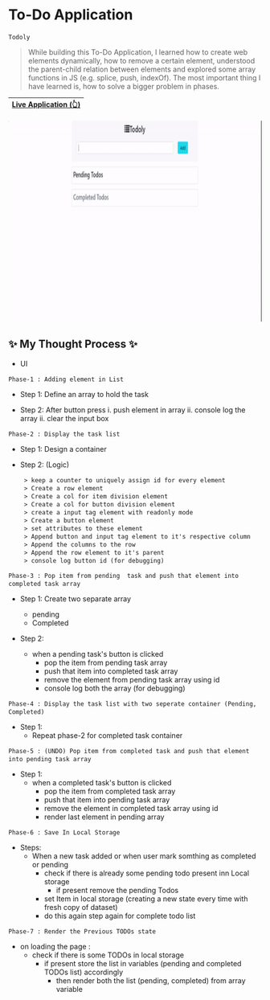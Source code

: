 # To-Do Application
```
Todoly
```
> While building this To-Do Application,
> I learned how to create web elements dynamically,
> how to remove a certain element,
> understood the parent-child relation between elements
> and explored some array functions in JS (e.g. splice, push, indexOf).
> The most important thing I have learned is, how to solve a bigger problem in phases.

| [Live Application (👆)](https://krishdu.github.io/Todoly/) |
| ------ |

<p align="center">
<img alt="GIF" src="https://github.com/krishdu/Todoly/blob/master/todoly-image.gif?raw=true" width="800" height="400"/>
</p>

 ## ✨ My Thought Process ✨

- UI

```
Phase-1 : Adding element in List 
 ```
- Step 1:
    Define an array to hold the task

- Step 2: 
    After button press
        i.  push element in array
        ii. console log the array
        ii. clear the input box

```
Phase-2 : Display the task list
```

- Step 1: Design a container

- Step 2: (Logic)

       > keep a counter to uniquely assign id for every element
       > Create a row element 
       > Create a col for item division element
       > Create a col for button division element 
       > create a input tag element with readonly mode
       > Create a button element 
       > set attributes to these element
       > Append button and input tag element to it's respective column
       > Append the columns to the row
       > Append the row element to it's parent
       > console log button id (for debugging)

```
Phase-3 : Pop item from pending  task and push that element into completed task array
```
- Step 1: 
    Create two separate array 
     + pending
     + Completed
    
- Step 2:
 
    + when a pending task's button is clicked 
        + pop the item from pending task array
        + push that item into completed task array
        + remove the element from pending task array using id
        + console log both the array (for debugging)


```
Phase-4 : Display the task list with two seperate container (Pending, Completed)
```
- Step 1: 
     + Repeat phase-2 for completed task container

```
Phase-5 : (UNDO) Pop item from completed task and push that element into pending task array
```
- Step 1: 
     + when a completed task's button is clicked 
        + pop the item from completed task array
        + push that item into pending task array
        + remove the element in completed task array using id
        + render last element in pending array

```
Phase-6 : Save In Local Storage
```

- Steps:
    + When  a new task added or when user mark somthing as completed or pending
        + check if there is already some pending todo present inn Local storage 
            + if present remove the pending Todos
        + set Item in local storage (creating a new state every time with fresh copy of dataset)   
        + do this again step again for complete todo list

```
Phase-7 : Render the Previous TODOs state 
```
* on loading the page :
  * check if there is some TODOs in local storage
    * if present store the list in  variables (pending and completed TODOs list) accordingly
         * then render both the list (pending, completed) from  array variable
